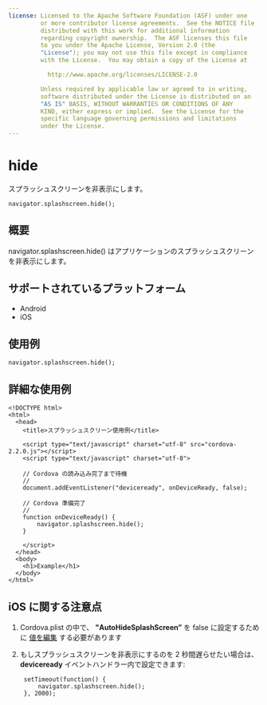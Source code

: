 ```yaml
---
license: Licensed to the Apache Software Foundation (ASF) under one
         or more contributor license agreements.  See the NOTICE file
         distributed with this work for additional information
         regarding copyright ownership.  The ASF licenses this file
         to you under the Apache License, Version 2.0 (the
         "License"); you may not use this file except in compliance
         with the License.  You may obtain a copy of the License at

           http://www.apache.org/licenses/LICENSE-2.0

         Unless required by applicable law or agreed to in writing,
         software distributed under the License is distributed on an
         "AS IS" BASIS, WITHOUT WARRANTIES OR CONDITIONS OF ANY
         KIND, either express or implied.  See the License for the
         specific language governing permissions and limitations
         under the License.
---
```


hide
===============

スプラッシュスクリーンを非表示にします。

    navigator.splashscreen.hide();

概要
-----------

navigator.splashscreen.hide() はアプリケーションのスプラッシュスクリーンを非表示にします。

サポートされているプラットフォーム
-------------------

- Android
- iOS

使用例
-------------

    navigator.splashscreen.hide();

詳細な使用例
------------

    <!DOCTYPE html>
    <html>
      <head>
        <title>スプラッシュスクリーン使用例</title>

        <script type="text/javascript" charset="utf-8" src="cordova-2.2.0.js"></script>
        <script type="text/javascript" charset="utf-8">

        // Cordova の読み込み完了まで待機
        //
        document.addEventListener("deviceready", onDeviceReady, false);

        // Cordova 準備完了
        //
        function onDeviceReady() {
            navigator.splashscreen.hide();
        }

        </script>
      </head>
      <body>
        <h1>Example</h1>
      </body>
    </html>

iOS に関する注意点
------------

1. Cordova.plist の中で、 **"AutoHideSplashScreen”** を false に設定するために [値を編集](guide_project-settings_index.md.html#Project%20Settings) する必要があります

2. もしスプラッシュスクリーンを非表示にするのを 2 秒間遅らせたい場合は、 **deviceready** イベントハンドラー内で設定できます:

        setTimeout(function() {
            navigator.splashscreen.hide();
        }, 2000);
